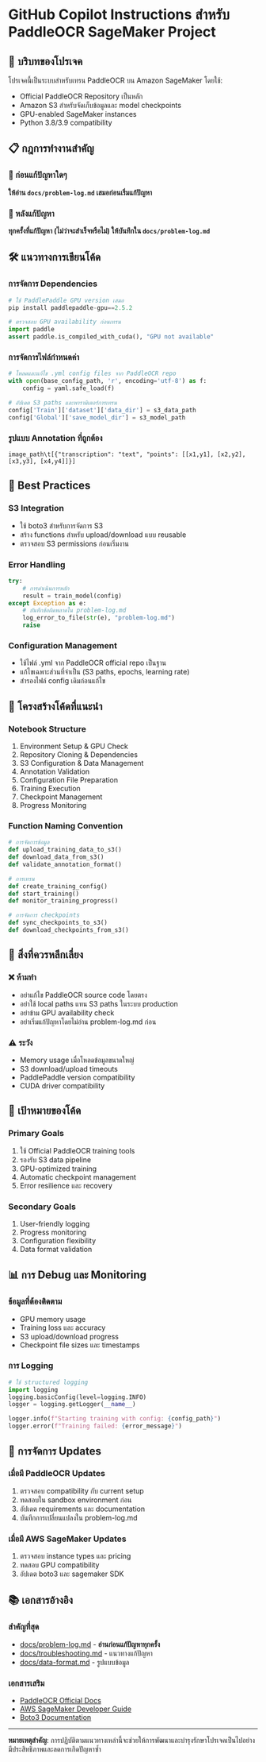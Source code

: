 # GitHub Copilot Instructions สำหรับ PaddleOCR SageMaker Project

## 🎯 บริบทของโปรเจค

โปรเจคนี้เป็นระบบสำหรับเทรน PaddleOCR บน Amazon SageMaker โดยใช้:
- Official PaddleOCR Repository เป็นหลัก
- Amazon S3 สำหรับจัดเก็บข้อมูลและ model checkpoints
- GPU-enabled SageMaker instances
- Python 3.8/3.9 compatibility

## 📋 กฎการทำงานสำคัญ

### 🚨 ก่อนแก้ปัญหาใดๆ
**ให้อ่าน `docs/problem-log.md` เสมอก่อนเริ่มแก้ปัญหา**

### 📝 หลังแก้ปัญหา
**ทุกครั้งที่แก้ปัญหา (ไม่ว่าจะสำเร็จหรือไม่) ให้บันทึกใน `docs/problem-log.md`**

## 🛠️ แนวทางการเขียนโค้ด

### การจัดการ Dependencies
```python
# ใช้ PaddlePaddle GPU version เสมอ
pip install paddlepaddle-gpu==2.5.2

# ตรวจสอบ GPU availability ก่อนเทรน
import paddle
assert paddle.is_compiled_with_cuda(), "GPU not available"
```

### การจัดการไฟล์กำหนดค่า
```python
# โหลดและแก้ไข .yml config files จาก PaddleOCR repo
with open(base_config_path, 'r', encoding='utf-8') as f:
    config = yaml.safe_load(f)

# อัปเดต S3 paths และพารามิเตอร์การเทรน
config['Train']['dataset']['data_dir'] = s3_data_path
config['Global']['save_model_dir'] = s3_model_path
```

### รูปแบบ Annotation ที่ถูกต้อง
```
image_path\t[{"transcription": "text", "points": [[x1,y1], [x2,y2], [x3,y3], [x4,y4]]}]
```

## 🔧 Best Practices

### S3 Integration
- ใช้ boto3 สำหรับการจัดการ S3
- สร้าง functions สำหรับ upload/download แบบ reusable
- ตรวจสอบ S3 permissions ก่อนเริ่มงาน

### Error Handling
```python
try:
    # การดำเนินการหลัก
    result = train_model(config)
except Exception as e:
    # บันทึกข้อผิดพลาดใน problem-log.md
    log_error_to_file(str(e), "problem-log.md")
    raise
```

### Configuration Management
- ใช้ไฟล์ .yml จาก PaddleOCR official repo เป็นฐาน
- แก้ไขเฉพาะส่วนที่จำเป็น (S3 paths, epochs, learning rate)
- สำรองไฟล์ config เดิมก่อนแก้ไข

## 📁 โครงสร้างโค้ดที่แนะนำ

### Notebook Structure
1. Environment Setup & GPU Check
2. Repository Cloning & Dependencies
3. S3 Configuration & Data Management
4. Annotation Validation
5. Configuration File Preparation
6. Training Execution
7. Checkpoint Management
8. Progress Monitoring

### Function Naming Convention
```python
# การจัดการข้อมูล
def upload_training_data_to_s3()
def download_data_from_s3()
def validate_annotation_format()

# การเทรน
def create_training_config()
def start_training()
def monitor_training_progress()

# การจัดการ checkpoints
def sync_checkpoints_to_s3()
def download_checkpoints_from_s3()
```

## 🚫 สิ่งที่ควรหลีกเลี่ยง

### ❌ ห้ามทำ
- อย่าแก้ไข PaddleOCR source code โดยตรง
- อย่าใช้ local paths แทน S3 paths ในระบบ production
- อย่าข้าม GPU availability check
- อย่าเริ่มแก้ปัญหาโดยไม่อ่าน problem-log.md ก่อน

### ⚠️ ระวัง
- Memory usage เมื่อโหลดข้อมูลขนาดใหญ่
- S3 download/upload timeouts
- PaddlePaddle version compatibility
- CUDA driver compatibility

## 🎯 เป้าหมายของโค้ด

### Primary Goals
1. ใช้ Official PaddleOCR training tools
2. รองรับ S3 data pipeline
3. GPU-optimized training
4. Automatic checkpoint management
5. Error resilience และ recovery

### Secondary Goals
1. User-friendly logging
2. Progress monitoring
3. Configuration flexibility
4. Data format validation

## 📊 การ Debug และ Monitoring

### ข้อมูลที่ต้องติดตาม
- GPU memory usage
- Training loss และ accuracy
- S3 upload/download progress
- Checkpoint file sizes และ timestamps

### การ Logging
```python
# ใช้ structured logging
import logging
logging.basicConfig(level=logging.INFO)
logger = logging.getLogger(__name__)

logger.info(f"Starting training with config: {config_path}")
logger.error(f"Training failed: {error_message}")
```

## 🔄 การจัดการ Updates

### เมื่อมี PaddleOCR Updates
1. ตรวจสอบ compatibility กับ current setup
2. ทดสอบใน sandbox environment ก่อน
3. อัปเดต requirements และ documentation
4. บันทึกการเปลี่ยนแปลงใน problem-log.md

### เมื่อมี AWS SageMaker Updates
1. ตรวจสอบ instance types และ pricing
2. ทดสอบ GPU compatibility
3. อัปเดต boto3 และ sagemaker SDK

## 📚 เอกสารอ้างอิง

### สำคัญที่สุด
- [docs/problem-log.md](../docs/problem-log.md) - **อ่านก่อนแก้ปัญหาทุกครั้ง**
- [docs/troubleshooting.md](../docs/troubleshooting.md) - แนวทางแก้ปัญหา
- [docs/data-format.md](../docs/data-format.md) - รูปแบบข้อมูล

### เอกสารเสริม
- [PaddleOCR Official Docs](https://github.com/PaddlePaddle/PaddleOCR)
- [AWS SageMaker Developer Guide](https://docs.aws.amazon.com/sagemaker/)
- [Boto3 Documentation](https://boto3.amazonaws.com/v1/documentation/api/latest/index.html)

---

**หมายเหตุสำคัญ**: การปฏิบัติตามแนวทางเหล่านี้จะช่วยให้การพัฒนาและบำรุงรักษาโปรเจคเป็นไปอย่างมีประสิทธิภาพและลดการเกิดปัญหาซ้ำ
